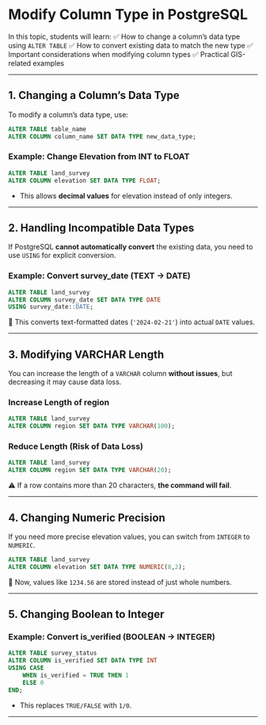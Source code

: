 # **Modify Column Type in PostgreSQL**

In this topic, students will learn:
✅ How to change a column’s data type using `ALTER TABLE`
✅ How to convert existing data to match the new type
✅ Important considerations when modifying column types
✅ Practical GIS-related examples

---

## **1. Changing a Column’s Data Type**

To modify a column’s data type, use:

```sql
ALTER TABLE table_name
ALTER COLUMN column_name SET DATA TYPE new_data_type;
```

### **Example: Change Elevation from INT to FLOAT**

```sql
ALTER TABLE land_survey
ALTER COLUMN elevation SET DATA TYPE FLOAT;
```

- This allows **decimal values** for elevation instead of only integers.

---

## **2. Handling Incompatible Data Types**

If PostgreSQL **cannot automatically convert** the existing data, you need to use `USING` for explicit conversion.

### **Example: Convert survey_date (TEXT → DATE)**

```sql
ALTER TABLE land_survey
ALTER COLUMN survey_date SET DATA TYPE DATE
USING survey_date::DATE;
```

📌 This converts text-formatted dates (`'2024-02-21'`) into actual `DATE` values.

---

## **3. Modifying VARCHAR Length**

You can increase the length of a `VARCHAR` column **without issues**, but decreasing it may cause data loss.

### **Increase Length of region**

```sql
ALTER TABLE land_survey
ALTER COLUMN region SET DATA TYPE VARCHAR(100);
```

### **Reduce Length (Risk of Data Loss)**

```sql
ALTER TABLE land_survey
ALTER COLUMN region SET DATA TYPE VARCHAR(20);
```

⚠️ If a row contains more than 20 characters, **the command will fail**.

---

## **4. Changing Numeric Precision**

If you need more precise elevation values, you can switch from `INTEGER` to `NUMERIC`.

```sql
ALTER TABLE land_survey
ALTER COLUMN elevation SET DATA TYPE NUMERIC(8,2);
```

📌 Now, values like `1234.56` are stored instead of just whole numbers.

---

## **5. Changing Boolean to Integer**

### **Example: Convert is_verified (BOOLEAN → INTEGER)**

```sql
ALTER TABLE survey_status
ALTER COLUMN is_verified SET DATA TYPE INT
USING CASE
    WHEN is_verified = TRUE THEN 1
    ELSE 0
END;
```

- This replaces `TRUE/FALSE` with `1/0`.

---
